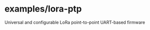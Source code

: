 examples/lora-ptp
================
Universal and configurable LoRa point-to-point UART-based firmware
